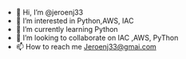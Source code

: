 - 👋 Hi, I’m @jeroenj33
- 👀 I’m interested in Python,AWS, IAC
- 🌱 I’m currently learning Python
- 💞️ I’m looking to collaborate on  IAC ,AWS, PyThon
- 📫 How to reach me Jeroenj33@gmai.com

<!---
jeroenj33/jeroenj33 is a ✨ special ✨ repository because its `README.md` (this file) appears on your GitHub profile.
You can click the Preview link to take a look at your changes.
--->
